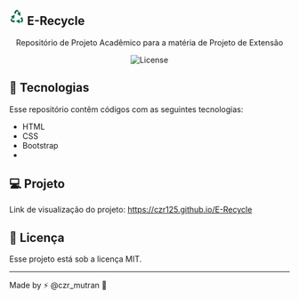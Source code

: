## <img src="./assets/recycle.png" width='27px' height='30px'> E-Recycle 

<p align="center">
Repositório de Projeto Acadêmico para a matéria de Projeto de Extensão
</p>

<p align="center">
  <img alt="License" src="https://img.shields.io/static/v1?label=license&message=MIT&color=49AA26&labelColor=000000">
</p>

## 🚀 Tecnologias

Esse repositório contêm códigos com as seguintes tecnologias: 

- HTML
- CSS
- Bootstrap
- 
## 💻 Projeto

Link de visualização do projeto: https://czr125.github.io/E-Recycle

## 📑 Licença 

Esse projeto está sob a licença MIT.

---

Made by ⚡ @czr_mutran :wave: 
